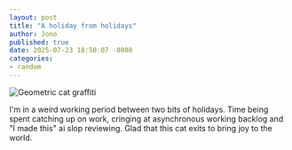 ```yaml
---
layout: post
title: "A holiday from holidays"
author: Jono
published: true
date: 2025-07-23 18:50:07 -0000
categories:
- random
---
```

![Geometric cat graffiti](https://ellis.scot/uploads/2025/2025-07-23-cat.jpg)


I'm in a weird working period between two bits of holidays. Time being spent catching up on work, cringing at asynchronous working backlog and "I made this" ai slop reviewing. Glad that this cat exits to bring joy to the world.
